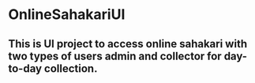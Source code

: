 # OnlineSahakariUI
## This is UI project to access online sahakari with two types of users admin and collector for day-to-day collection.
